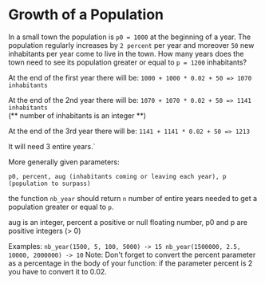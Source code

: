 # Growth of a Population

In a small town the population is `p0 = 1000` at the beginning of a year. The population regularly increases by `2 percent` per year and moreover `50` new inhabitants per year come to live in the town. How many years does the town need to see its population greater or equal to `p = 1200` inhabitants?

At the end of the first year there will be: 
`1000 + 1000 * 0.02 + 50 => 1070 inhabitants`

At the end of the 2nd year there will be: 
`1070 + 1070 * 0.02 + 50 => 1141 inhabitants `  
(** number of inhabitants is an integer **)

At the end of the 3rd year there will be:
`1141 + 1141 * 0.02 + 50 => 1213`

It will need 3 entire years.`


More generally given parameters:

`p0, percent, aug (inhabitants coming or leaving each year), p (population to surpass)`

the function `nb_year` should return `n` number of entire years needed to get a population greater or equal to `p`.

aug is an integer, percent a positive or null floating number, p0 and p are positive integers (> 0)

Examples:
`nb_year(1500, 5, 100, 5000) -> 15
nb_year(1500000, 2.5, 10000, 2000000) -> 10`
Note:
Don't forget to convert the percent parameter as a percentage in the body of your function: if the parameter percent is 2 you have to convert it to 0.02.
